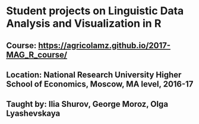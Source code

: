 # Student projects on Linguistic Data Analysis and Visualization in R
## Course: https://agricolamz.github.io/2017-MAG_R_course/
## Location: National Research University Higher School of Economics, Moscow, MA level, 2016-17
## Taught by: Ilia Shurov, George Moroz, Olga Lyashevskaya

